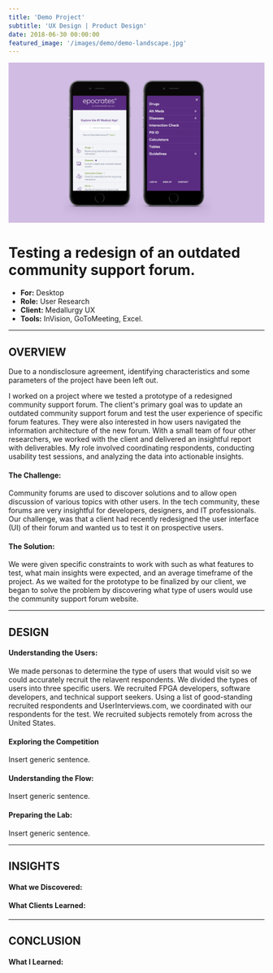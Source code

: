 ```yaml
---
title: 'Demo Project'
subtitle: 'UX Design | Product Design'
date: 2018-06-30 00:00:00
featured_image: '/images/demo/demo-landscape.jpg'
---
```


![](/images/demo/demo-landscape.jpg)


# Testing a redesign of an outdated community support forum.
* **For:** Desktop
* **Role:** User Research
* **Client:** Medallurgy UX
* **Tools:** InVision, GoToMeeting, Excel.

---


## OVERVIEW

Due to a nondisclosure agreement, identifying characteristics and some parameters of the project have been left out.


I worked on a project where we tested a prototype of a redesigned community support forum. The client's primary goal was to update an outdated community support forum and test the user experience of specific forum features. They were also interested in how users navigated the information architecture of the new forum.  With a small team of four other researchers, we worked with the client and delivered an insightful report with deliverables. My role involved coordinating respondents, conducting usability test sessions, and analyzing the data into actionable insights.

#### The Challenge:

Community forums are used to discover solutions and to allow open discussion of various topics with other users. In the tech community, these forums are very insightful for developers, designers, and IT professionals. Our challenge, was that a client had recently redesigned the user interface (UI) of their forum and wanted us to test it on prospective users.

#### The Solution:

We were given specific constraints to work with such as what features to test, what main insights were expected, and an average timeframe of the project. As we waited for the prototype to be finalized by our client, we began to solve the problem by discovering what type of users would use the community support forum website.


---


## DESIGN


#### Understanding the Users:

We made personas to determine the type of users that would visit so we could accurately recruit the relavent respondents. We divided the types of users into three specific users. We recruited FPGA developers, software developers, and technical support seekers. Using a list of good-standing recruited respondents and UserInterviews.com, we coordinated with our respondents for the test. We recruited subjects remotely from across the United States.


#### Exploring the Competition 

Insert generic sentence. 


#### Understanding the Flow:

Insert generic sentence. 


#### Preparing the Lab:

Insert generic sentence. 


---


## INSIGHTS

#### What we Discovered:


#### What Clients Learned:


---


## CONCLUSION

#### What I Learned:
